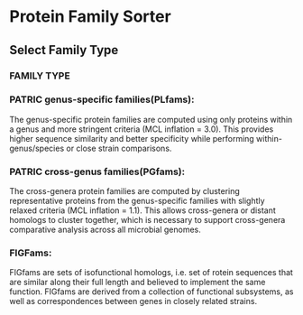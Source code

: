 # Protein Family Sorter

## Select Family Type

### FAMILY TYPE

### PATRIC genus-specific families(PLfams):
The genus-specific protein families are computed using only proteins
within a genus and more stringent criteria (MCL inflation = 3.0). This
provides higher sequence similarity and better specificity while
performing within-genus/species or close strain comparisons.

### PATRIC cross-genus families(PGfams):
The cross-genera protein families are computed by clustering
representative proteins from the genus-specific families with slightly
relaxed criteria (MCL inflation = 1.1). This allows cross-genera or
distant homologs to cluster together, which is necessary to support
cross-genera comparative analysis across all microbial genomes.

### FIGFams:
FIGfams are sets of isofunctional homologs, i.e. set of rotein sequences
that are similar along their full length and believed to implement the
same function. FIGfams are derived from a collection of functional
subsystems, as well as correspondences between genes in closely related
strains.
